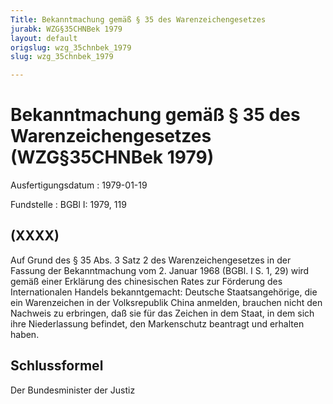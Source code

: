 ```yaml
---
Title: Bekanntmachung gemäß § 35 des Warenzeichengesetzes
jurabk: WZG§35CHNBek 1979
layout: default
origslug: wzg_35chnbek_1979
slug: wzg_35chnbek_1979

---
```


# Bekanntmachung gemäß § 35 des Warenzeichengesetzes (WZG§35CHNBek 1979)

Ausfertigungsdatum
:   1979-01-19

Fundstelle
:   BGBl I: 1979, 119

## (XXXX)

Auf Grund des § 35 Abs. 3 Satz 2 des Warenzeichengesetzes in der
Fassung der Bekanntmachung vom 2. Januar 1968 (BGBl. I S. 1, 29) wird
gemäß einer Erklärung des chinesischen Rates zur Förderung des
Internationalen Handels bekanntgemacht:
Deutsche Staatsangehörige, die ein Warenzeichen in der Volksrepublik
China anmelden, brauchen nicht den Nachweis zu erbringen, daß sie für
das Zeichen in dem Staat, in dem sich ihre Niederlassung befindet, den
Markenschutz beantragt und erhalten haben.

## Schlussformel

Der Bundesminister der Justiz

